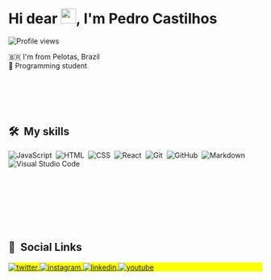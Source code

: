 

<h1 align="left">Hi dear <img src="https://raw.githubusercontent.com/kaueMarques/kaueMarques/master/hi.gif" width="30px">, I'm Pedro Castilhos</h1>
<p align="left"> <img src="https://komarev.com/ghpvc/?username=Pedrocastilhos&color=red" alt="Profile views" /> </p>

🇧🇷 I'm from Pelotas, Brazil <br>
:closed_book: Programming student <br>


<br>

<br><br>

## 🛠 &nbsp;My skills

![JavaScript](https://img.shields.io/badge/-JavaScript-05122A?style=flat&logo=javascript)&nbsp;
![HTML](https://img.shields.io/badge/-HTML-05122A?style=flat&logo=HTML5)&nbsp;
![CSS](https://img.shields.io/badge/-CSS-05122A?style=flat&logo=CSS3&logoColor=1572B6)&nbsp;
![React](https://img.shields.io/badge/-React-05122A?style=flat&logo=react)&nbsp;
![Git](https://img.shields.io/badge/-Git-05122A?style=flat&logo=git)&nbsp;
![GitHub](https://img.shields.io/badge/-GitHub-05122A?style=flat&logo=github)&nbsp;
![Markdown](https://img.shields.io/badge/-Markdown-05122A?style=flat&logo=markdown)&nbsp;
![Visual Studio Code](https://img.shields.io/badge/-Visual%20Studio%20Code-05122A?style=flat&logo=visual-studio-code&logoColor=007ACC)&nbsp;

<br><br><br><br><br><br>

## 🧔 &nbsp;Social Links

<p align="left" style="background:yellow">
<a href="https://twitter.com/pedrocstlhs" target="_blank">
  <img align="center" src="https://img.shields.io/badge/-pedrocstlhs-05122A?style=flat&logo=twitter" alt="twitter"/>  
</a>
 <a href="https://instagram.com/pedrocstlhs" target="_blank">
 <img align="center" src="https://img.shields.io/badge/-pedrocstlhs-05122A?style=flat&logo=instagram" alt="instagram"/>
</a>
<a href="https://www.linkedin.com/in/pedro-c-862277125/" target="_blank">
  <img align="center" src="https://img.shields.io/badge/-Pedro Castilhos-05122A?style=flat&logo=linkedin" alt="linkedin"/>
</a>
<a href="https://www.youtube.com/channel/UCRyPWUDr73BJfKiemoAUZBA" target="_blank">
 <img align="center" src="https://img.shields.io/badge/-Pedro Castilhos-05122A?style=flat&logo=youtube" alt="youtube"/>
</a>
</p>


